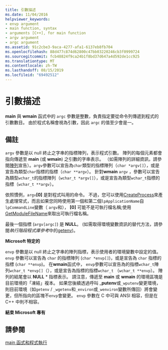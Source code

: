 ```yaml
---
title: 引數描述
ms.date: 11/04/2016
helpviewer_keywords:
- envp argument
- main function, syntax
- arguments [C++], for main function
- argv argument
- argc argument
ms.assetid: 91c2cbe3-9aca-4277-afa1-6137eb8fb704
ms.openlocfilehash: 88d477c874d62800c47bb03220246cb3f0999724
ms.sourcegitcommit: fcb48824f9ca24b1f8bd37d647a4d592de1cc925
ms.translationtype: MT
ms.contentlocale: zh-TW
ms.lasthandoff: 08/15/2019
ms.locfileid: "69492512"
---
```

# <a name="argument-description"></a>引數描述

**main** 與 **wmain** 函式中的 `argc` 參數是整數，負責指定要從命令列傳遞到程式的引數數目。 由於程式名稱會視為引數，因此 `argc` 的值至少會是一。

## <a name="remarks"></a>備註

`argv` 參數是以 null 終止之字串的指標陣列，表示程式引數。 陣列的每個元素都會指向傳遞至 **main** (或 **wmain**) 之引數的字串表示。 （如需陣列的詳細資訊，請參閱[陣列](../c-language/array-declarations.md)宣告）。`argv`參數可以宣告為`char`類型的指標陣列（`char *argv[]`），或是宣告為類型`char`指標的指標（`char **argv`）。 針對**wmain** `argv` ，參數可以宣告為類型`wchar_t`的指標陣列（`wchar_t *argv[]`），或是宣告為類型`wchar_t`指標的指標（`wchar_t **argv`）。

依照慣例，`argv`**[0]** 是對程式叫用的命令。  不過，您可以使用[CreateProcess](/windows/win32/api/processthreadsapi/nf-processthreadsapi-createprocessw)來產生處理常式，而且如果您同時使用第一個和第二個`lpApplicationName`自`lpCommandLine`變數（ `argv`和）， **[0]** 可能不是可執行檔名稱;使用[GetModuleFileName](/windows/win32/api/libloaderapi/nf-libloaderapi-getmodulefilenamew)來取出可執行檔名稱。

最後一個指標 (`argv[argc]`) 是 **NULL**。 (如需取得環境變數資訊的替代方法，請參閱*執行階段程式庫參考*中的[getenv](../c-runtime-library/reference/getenv-wgetenv.md))。

**Microsoft 特定的**

`envp` 參數是以 null 終止之字串的陣列指標，表示使用者的環境變數中設定的值。 `envp` 參數可以宣告為 `char` 的指標陣列 (`char *envp[]`)，或是宣告為 `char` 指標的指標 (`char **envp`)。 在**wmain**函式中， `envp`參數可以宣告為的指標`wchar_t`陣列`wchar_t *envp[]`（），或是宣告為指標的指標`wchar_t` （`wchar_t **envp`）。 陣列的結尾會以 **NULL** \* 指標表示。 請注意，傳遞至 **main** 或 **wmain** 的環境區塊是目前環境的「凍結」複本。 如果您後續透過呼叫 _**putenv**或`_wputenv`變更環境，則目前環境（如`getenv` / `_wgetenv`和`_environ`或`_wenviron`變數所傳回）將會變更，但所指向的區塊不`envp`會變更。 `envp` 參數在 C 中可與 ANSI 相容，但是在 C++ 中則不相容。

**結束 Microsoft 專有**

## <a name="see-also"></a>請參閱

[main 函式和程式執行](../c-language/main-function-and-program-execution.md)
